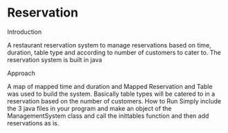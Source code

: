 # Reservation
Introduction

A restaurant reservation system to manage reservations based on time, duration, table type and according to number of customers to cater to. The reservation system is built in java

Approach

A map of mapped time and duration and Mapped Reservation and Table was used to build the system. Basically table types will be catered to in a reservation based on the number of customers. 
How to Run
Simply include the 3 java files in your program and make an object of the ManagementSystem class and call the inittables function and then add reservations as is.
